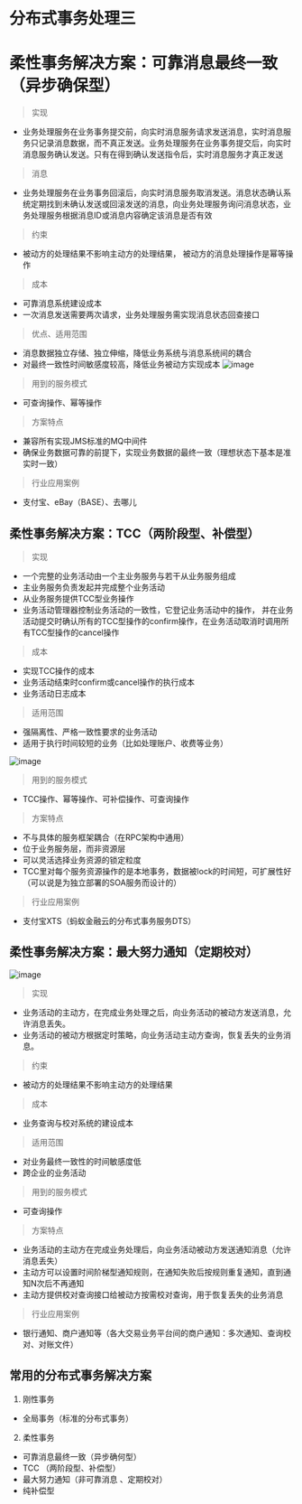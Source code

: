 # 分布式事务处理三

# 柔性事务解决方案：可靠消息最终一致（异步确保型）

> 实现
* 业务处理服务在业务事务提交前，向实时消息服务请求发送消息，实时消息服务只记录消息数据，而不真正发送。业务处理服务在业务事务提交后，向实时消息服务确认发送。只有在得到确认发送指令后，实时消息服务才真正发送

> 消息
* 业务处理服务在业务事务回滚后，向实时消息服务取消发送。消息状态确认系统定期找到未确认发送或回滚发送的消息，向业务处理服务询问消息状态，业务处理服务根据消息ID或消息内容确定该消息是否有效

> 约束
* 被动方的处理结果不影响主动方的处理结果， 被动方的消息处理操作是幂等操作

> 成本
* 可靠消息系统建设成本
* 一次消息发送需要两次请求，业务处理服务需实现消息状态回查接口

> 优点、适用范围
* 消息数据独立存储、独立伸缩，降低业务系统与消息系统间的耦合
* 对最终一致性时间敏感度较高，降低业务被动方实现成本
![image](https://github.com/csy512889371/learnDoc/blob/master/image/2018/fbs/9.png)

> 用到的服务模式
* 可查询操作、幂等操作

> 方案特点
* 兼容所有实现JMS标准的MQ中间件
* 确保业务数据可靠的前提下，实现业务数据的最终一致（理想状态下基本是准实时一致）

> 行业应用案例
* 支付宝、eBay（BASE）、去哪儿

## 柔性事务解决方案：TCC（两阶段型、补偿型）

> 实现
* 一个完整的业务活动由一个主业务服务与若干从业务服务组成
* 主业务服务负责发起并完成整个业务活动
* 从业务服务提供TCC型业务操作
* 业务活动管理器控制业务活动的一致性，它登记业务活动中的操作， 并在业务活动提交时确认所有的TCC型操作的confirm操作，在业务活动取消时调用所有TCC型操作的cancel操作

> 成本
* 实现TCC操作的成本
* 业务活动结束时confirm或cancel操作的执行成本
* 业务活动日志成本

> 适用范围
* 强隔离性、严格一致性要求的业务活动
* 适用于执行时间较短的业务（比如处理账户、收费等业务）

![image](https://github.com/csy512889371/learnDoc/blob/master/image/2018/fbs/10.png)


> 用到的服务模式
* TCC操作、幂等操作、可补偿操作、可查询操作

> 方案特点
* 不与具体的服务框架耦合（在RPC架构中通用）
* 位于业务服务层，而非资源层
* 可以灵活选择业务资源的锁定粒度
* TCC里对每个服务资源操作的是本地事务，数据被lock的时间短，可扩展性好（可以说是为独立部署的SOA服务而设计的）

> 行业应用案例
* 支付宝XTS（蚂蚁金融云的分布式事务服务DTS）



## 柔性事务解决方案：最大努力通知（定期校对）

![image](https://github.com/csy512889371/learnDoc/blob/master/image/2018/fbs/11.png)

> 实现
* 业务活动的主动方，在完成业务处理之后，向业务活动的被动方发送消息，允许消息丢失。
* 业务活动的被动方根据定时策略，向业务活动主动方查询，恢复丢失的业务消息。

> 约束
* 被动方的处理结果不影响主动方的处理结果

> 成本
* 业务查询与校对系统的建设成本

> 适用范围
* 对业务最终一致性的时间敏感度低
* 跨企业的业务活动

> 用到的服务模式
* 可查询操作

> 方案特点
* 业务活动的主动方在完成业务处理后，向业务活动被动方发送通知消息（允许消息丢失）
* 主动方可以设置时间阶梯型通知规则，在通知失败后按规则重复通知，直到通知N次后不再通知
* 主动方提供校对查询接口给被动方按需校对查询，用于恢复丢失的业务消息

> 行业应用案例
* 银行通知、商户通知等（各大交易业务平台间的商户通知：多次通知、查询校对、对账文件）


## 常用的分布式事务解决方案
1) 刚性事务
* 全局事务（标准的分布式事务）

2) 柔性事务
*  可靠消息最终一致（异步确何型）
* TCC （两阶段型、补偿型）
* 最大努力通知（非可靠消息 、定期校对）
* 纯补偿型


